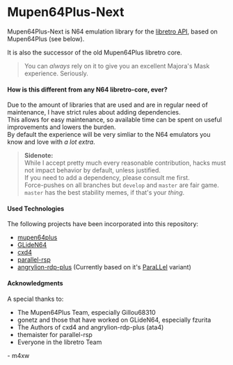 # Mupen64Plus-Next

Mupen64Plus-Next is N64 emulation library for the [libretro API](http://www.libretro.com/), based on Mupen64Plus (see below).

It is also the successor of the old Mupen64Plus libretro core.

> You can *always* rely on it to give you an excellent Majora's Mask experience. Seriously.

#### How is this different from any N64 libretro-core, ever?

Due to the amount of libraries that are used and are in regular need of maintenance, I have strict rules about adding dependencies.  
This allows for easy maintenance, so available time can be spent on useful improvements and lowers the burden.  
By default the experience will be very simliar to the N64 emulators you know and love with *a lot extra*.

> **Sidenote:**  
While I accept pretty much every reasonable contribution, hacks must not impact behavior by default, unless justified.  
If you need to add a dependency, please consult me first.  
Force-pushes on all branches but `develop` and `master` are fair game.
`master` has the best stability memes, if that's your *thing*.

#### Used Technologies

The following projects have been incorporated into this repository:

- [mupen64plus](https://github.com/mupen64plus/mupen64plus-core)
- [GLideN64](https://github.com/gonetz/GLideN64)
- [cxd4](https://github.com/cxd4/rsp)
- [parallel-rsp](https://github.com/Themaister/parallel-rsp)
- [angrylion-rdp-plus](https://github.com/ata4/angrylion-rdp-plus) (Currently based on it's [ParaLLel](https://github.com/libretro/parallel-n64/) variant)

#### Acknowledgments

A special thanks to:

- The Mupen64Plus Team, especially Gillou68310
- gonetz and those that have worked on GLideN64, especially fzurita
- The Authors of cxd4 and angrylion-rdp-plus (ata4)
- themaister for parallel-rsp
- Everyone in the libretro Team


\- m4xw
